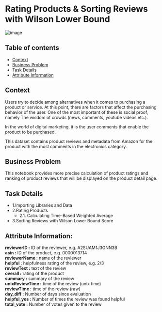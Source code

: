 # Rating Products & Sorting Reviews with Wilson Lower Bound
![image](https://user-images.githubusercontent.com/83332641/161938198-e57b143e-a64f-4f03-b008-aeaa45962127.png)


## Table of contents
* [Context](#Context)
* [Business Problem](#Business_Problem)
* [Task Details](#Task_Details)
* [Attribute Information](#Attribute_Information)

<a id="Context"></a>
## Context

Users try to decide among alternatives when it comes to purchasing a product or service. At this point, there are factors that affect the purchasing behavior of the user. One of the most important of these is social proof, namely The wisdom of crowds (news, comments, youtube videos etc.).

In the world of digital marketing, it is the user comments that enable the product to be purchased.

This dataset contains product reviews and metadata from Amazon for the product with the most comments in the electronics category.
<a id="Business_Problem"></a>
## Business Problem

This notebook provides more precise calculation of product ratings and ranking of product reviews that will be displayed on the product detail page.
<a id="Task_Details"></a>
## Task Details

* 1.Importing Libraries and Data
* 2.Rating Products
  * 2.1. Calculating Time-Based Weighted Average
* 3.Sorting Reviews with Wilson Lower Bound Score
<a id="Attribute_Information"></a>
## Attribute Information:

**reviewerID :** ID of the reviewer, e.g. A2SUAM1J3GNN3B  
**asin :** ID of the product, e.g. 0000013714  
**reviewerName :** name of the reviewer  
**helpful :** helpfulness rating of the review, e.g. 2/3  
**reviewText :** text of the review  
**overall :** rating of the product  
**summary :** summary of the review  
**unixReviewTime :** time of the review (unix time)  
**reviewTime :** time of the review (raw)  
**day_diff :** Number of days since evaluation  
**helpful_yes :** Number of times the review was found helpful  
**total_vote :** Number of votes given to the review
